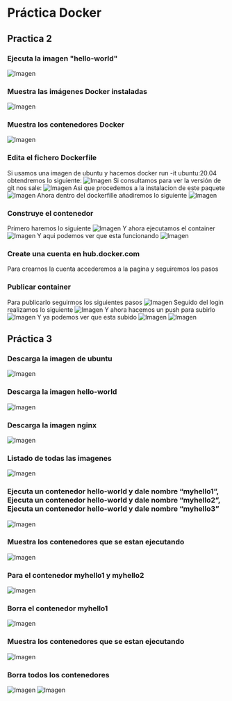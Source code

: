 # Práctica Docker

## Practica 2
### Ejecuta la imagen "hello-world"
![Imagen](imgproyecto/hello-world.png)
### Muestra las imágenes Docker instaladas
![Imagen](imgproyecto/docker-images.png)
### Muestra los contenedores Docker
![Imagen](imgproyecto/docker-ps.png)
### Edita el fichero Dockerfile
Si usamos una imagen de ubuntu y hacemos docker run -it ubuntu:20.04 obtendremos lo siguiente:
![Imagen](imgproyecto/docker-run-it.png)
Si consultamos para ver la versión de git nos sale:
![Imagen](imgproyecto/git-version.png)
Asi que procedemos a la instalacion de este paquete
![Imagen](imgproyecto/install-git.png)
Ahora dentro del dockerfille añadiremos lo siguiente
![Imagen](imgproyecto/docker-file.png)

### Construye el contenedor
Primero haremos lo siguiente
![Imagen](imgproyecto/docker-build.png)
Y ahora ejecutamos el container
![Imagen](imgproyecto/docker-run-container.png)
Y aqui podemos ver que esta funcionando
![Imagen](imgproyecto/nueva-terminal-ps-a.png)

### Create una cuenta en hub.docker.com
Para crearnos la cuenta accederemos a la pagina y seguiremos los pasos

### Publicar container
Para publicarlo seguirmos los siguientes pasos
![Imagen](imgproyecto/login-docker.png)
Seguido del login realizamos lo siguiente
![Imagen](imgproyecto/docker-tag-login.png)
Y ahora hacemos un push para subirlo
![Imagen](imgproyecto/docker-push.png)
Y ya podemos ver que esta subido
![Imagen](imgproyecto/hub-docker.png)
![Imagen](imgproyecto/subido.png)

## Práctica 3
### Descarga la imagen de ubuntu
![Imagen](imgproyecto/image-ubutnu-world.png)
### Descarga la imagen hello-world
![Imagen](imgproyecto/image-ubutnu-world.png)
### Descarga la imagen nginx
![Imagen](imgproyecto/docker-nginx.png)
### Listado de todas las imagenes
![Imagen](imgproyecto/docker-images.png)
### Ejecuta un contenedor hello-world y dale nombre “myhello1”, Ejecuta un contenedor hello-world y dale nombre “myhello2”, Ejecuta un contenedor hello-world y dale nombre “myhello3”
![Imagen](imgproyecto/myhello1-2-3.png)
### Muestra los contenedores que se estan ejecutando
![Imagen](imgproyecto/docker-ps-a.png)
### Para el contenedor myhello1 y myhello2
![Imagen](imgproyecto/docker-stop.png)
### Borra el contenedor myhello1
![Imagen](imgproyecto/docker-rm.png)
### Muestra los contenedores que se estan ejecutando
![Imagen](imgproyecto/docker-ps-a2.png)
### Borra todos los contenedores
![Imagen](imgproyecto/docker-eliminar-todo.png)
![Imagen](imgproyecto/docker-ps-a3.png)
























































